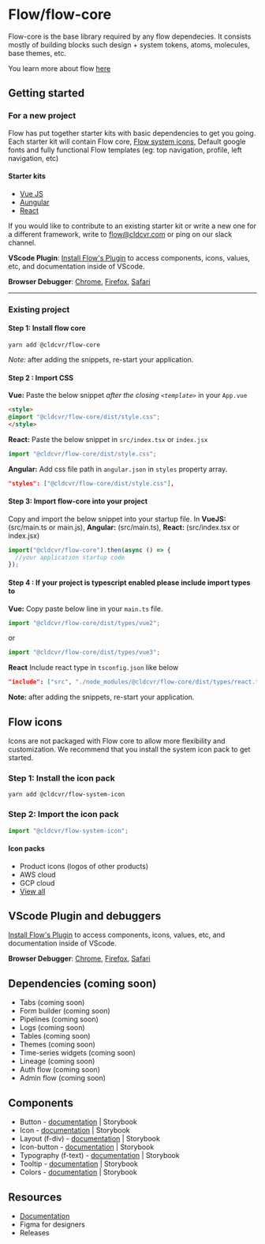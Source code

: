 # Flow/flow-core

Flow-core is the base library required by any flow dependecies. It consists mostly of building blocks such design + system tokens, atoms, molecules, base themes, etc.

You learn more about flow [here](https://github.com/cldcvr/flow-core/blob/main/ABOUT.md)

## Getting started

### For a new project

Flow has put together starter kits with basic dependencies to get you going. Each starter kit will contain Flow core, [Flow system icons](https://github.com/cldcvr/flow-icon), Default google fonts and fully functional Flow templates (eg: top navigation, profile, left navigation, etc)

#### Starter kits
* [Vue JS](https://github.com/cldcvr/flow-starterkit-vue)
* [Aungular](https://github.com/cldcvr/flow-starterkit-angular)
* [React](https://github.com/cldcvr/flow-starterkit-react)

If you would like to contribute to an existing starter kit or write a new one for a different framework, write to flow@cldcvr.com or ping on our slack channel.

**VScode Plugin**: [Install Flow's Plugin](https://marketplace.visualstudio.com/items?itemName=dev-vikas.flow-intellisense-vscode) to access components, icons, values, etc, and documentation inside of VScode.

**Browser Debugger**: [Chrome](https://chrome.google.com/webstore/detail/web-component-devtools/gdniinfdlmmmjpnhgnkmfpffipenjljo), [Firefox](https://addons.mozilla.org/en-US/firefox/addon/web-component-devtools/), [Safari](https://developer.apple.com/documentation/safariservices/safari_web_extensions/adding_a_web_development_tool_to_safari_web_inspector)

---

### Existing project

#### Step 1: Install flow core
```yarn add @cldcvr/flow-core```

*Note:* after adding the snippets, re-start your application.


#### Step 2 : Import CSS 
**Vue:**
Paste the below snippet *after the closing `<template>`* in your `App.vue` 

```html
<style>
@import "@cldcvr/flow-core/dist/style.css";
</style> 
```
**React:** Paste the below snippet in `src/index.tsx` or `index.jsx`

```JavaScript
import "@cldcvr/flow-core/dist/style.css";
```
**Angular:** Add css file path in `angular.json` in `styles` property array.

```JSON
"styles": ["@cldcvr/flow-core/dist/style.css"],

```
#### Step 3: Import flow-core into your project

Copy and import the below snippet into your startup file. In **VueJS:** (src/main.ts or main.js), **Angular:** (src/main.ts), **React:** (src/index.tsx or index.jsx)
```JavaScript
import("@cldcvr/flow-core").then(async () => {
  //your application startup code
});
```
#### Step 4 : If your project is typescript enabled please include import types to

**Vue:** 
Copy paste below line in your `main.ts` file.
```JavaScript
import "@cldcvr/flow-core/dist/types/vue2";
```
or 
```JavaScript
import "@cldcvr/flow-core/dist/types/vue3";
```

**React**
Include react type in `tsconfig.json` like below
```JSON
"include": ["src", "./node_modules/@cldcvr/flow-core/dist/types/react.ts"]
```

**Note:** after adding the snippets, re-start your application.


## Flow icons

Icons are not packaged with Flow core to allow more flexibility and customization. We recommend that you install the system icon pack to get started.

### Step 1: Install the icon pack 
```
yarn add @cldcvr/flow-system-icon
```

### Step 2: Import the icon pack 

```JavaScript
import "@cldcvr/flow-system-icon";
```

#### Icon packs

* Product icons (logos of other products)
* AWS cloud
* GCP cloud
* [View all](https://github.com/cldcvr/flow-icon)


## VScode Plugin and debuggers
[Install Flow's Plugin](https://marketplace.visualstudio.com/items?itemName=dev-vikas.flow-intellisense-vscode) to access components, icons, values, etc, and documentation inside of VScode.

**Browser Debugger**: [Chrome](https://chrome.google.com/webstore/detail/web-component-devtools/gdniinfdlmmmjpnhgnkmfpffipenjljo), [Firefox](https://addons.mozilla.org/en-US/firefox/addon/web-component-devtools/), [Safari](https://developer.apple.com/documentation/safariservices/safari_web_extensions/adding_a_web_development_tool_to_safari_web_inspector)


## Dependencies (coming soon)
* Tabs (coming soon)
* Form builder (coming soon)
* Pipelines (coming soon)
* Logs (coming soon)
* Tables (coming soon)
* Themes (coming soon)
* Time-series widgets (coming soon)
* Lineage (coming soon)
* Auth flow (coming soon)
* Admin flow (coming soon)


## Components
* Button - [documentation](https://docs.google.com/document/d/1jwpo28kx61ybL3AOVzD2XaJ-aogZSThCTHtFWeqqMp8/edit?usp=sharing) |  Storybook
* Icon - [documentation](https://docs.google.com/document/d/1kLruoml15fZCo8XUoo48xsNDVgzaDe9freI6XeP7HOs/edit#heading=h.b81ibd1zmiy) |  Storybook
* Layout (f-div) - [documentation](https://docs.google.com/document/d/1X2i89A34pOnnTarzDDbEfP_GdK7sUBshr4gvX5ZEcPY/edit?usp=sharing) |  Storybook
* Icon-button - [documentation](https://docs.google.com/document/d/1kLruoml15fZCo8XUoo48xsNDVgzaDe9freI6XeP7HOs/edit#heading=h.b81ibd1zmiy) |  Storybook
* Typography (f-text) - [documentation](https://docs.google.com/document/d/1gc2pg9aZd1NsYvTXjAREsJkVYUsuin0-BiRa9vX9QNY/edit?usp=sharing)  |  Storybook
* Tooltip - [documentation](https://docs.google.com/document/d/15k1dfr1wU3xaOj7tuxIQQcGFM5jz1SuX2_x6-91PSZo/edit?usp=sharing) |  Storybook
* Colors - [documentation](https://docs.google.com/document/d/18EwptEUyenxyj1kC_kfdYsDfETZnWQF8EqEHLdwRQv0/edit?usp=sharing) |  Storybook


## Resources
* [Documentation](https://drive.google.com/drive/u/0/folders/1K4TLqpqrY0BNjQZ4fwZK_ZF-9M69Q4is)
* Figma for designers
* Releases
